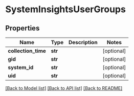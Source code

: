 # SystemInsightsUserGroups

## Properties
Name | Type | Description | Notes
------------ | ------------- | ------------- | -------------
**collection_time** | **str** |  | [optional] 
**gid** | **str** |  | [optional] 
**system_id** | **str** |  | [optional] 
**uid** | **str** |  | [optional] 

[[Back to Model list]](../README.md#documentation-for-models) [[Back to API list]](../README.md#documentation-for-api-endpoints) [[Back to README]](../README.md)

